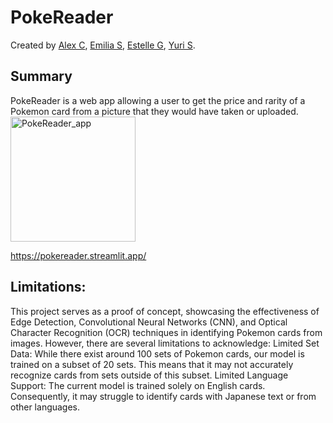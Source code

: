 # PokeReader
Created by [Alex C](https://github.com/AoesJP), [Emilia S](https://github.com/emiliasato), [Estelle G](https://github.com/EstelleGqln), [Yuri S](https://github.com/teddy8193).

## Summary
PokeReader is a web app allowing a user to get the price and rarity of a Pokemon card from a picture that they would have taken or uploaded.
<img src="PokeReader_app.png" alt="PokeReader_app" width="200"/>

https://pokereader.streamlit.app/


## Limitations:
This project serves as a proof of concept, showcasing the effectiveness of Edge Detection, Convolutional Neural Networks (CNN), and Optical Character Recognition (OCR) techniques in identifying Pokemon cards from images. However, there are several limitations to acknowledge:
Limited Set Data: While there exist around 100 sets of Pokemon cards, our model is trained on a subset of 20 sets. This means that it may not accurately recognize cards from sets outside of this subset.
Limited Language Support: The current model is trained solely on English cards. Consequently, it may struggle to identify cards with Japanese text or from other languages.


